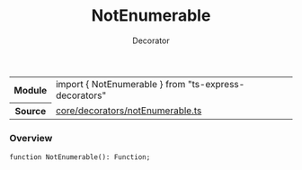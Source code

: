 <header class="symbol-info-header">    <h1 id="notenumerable">NotEnumerable</h1>    <label class="symbol-info-type-label decorator">Decorator</label>      </header>
<section class="symbol-info">      <table class="is-full-width">        <tbody>        <tr>          <th>Module</th>          <td>            <div class="lang-typescript">                <span class="token keyword">import</span> { NotEnumerable }                 <span class="token keyword">from</span>                 <span class="token string">"ts-express-decorators"</span>                            </div>          </td>        </tr>        <tr>          <th>Source</th>          <td>            <a href="https://romakita.github.io/ts-express-decorators/#//blob/v2.3.0/src/core/decorators/notEnumerable.ts#L0-L0">                core/decorators/notEnumerable.ts            </a>        </td>        </tr>                </tbody>      </table>    </section>

### Overview

<pre><code class="typescript-lang">function <span class="token function">NotEnumerable</span><span class="token punctuation">(</span><span class="token punctuation">)</span><span class="token punctuation">:</span> Function<span class="token punctuation">;</span></code></pre>
